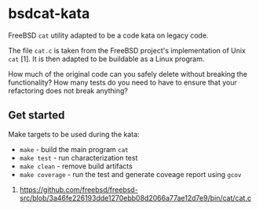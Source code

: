 # bsdcat-kata
FreeBSD `cat` utility adapted to be a code kata on legacy code.

The file `cat.c` is taken from the FreeBSD project's implementation of Unix `cat` [1].
It is then adapted to be buildable as a Linux program.

How much of the original code can you safely delete without breaking the functionality?
How many tests do you need to have to ensure that your refactoring does not break anything?

## Get started

Make targets to be used during the kata:
- `make` - build the main program `cat`
- `make test` - run characterization test
- `make clean` - remove build artifacts
- `make coverage` - run the test and generate coveage report using `gcov`

1. https://github.com/freebsd/freebsd-src/blob/3a46fe226193dde1270ebb08d2066a77ae12d7e9/bin/cat/cat.c
